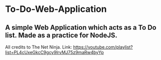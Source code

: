 # To-Do-Web-Application

A simple Web Application which acts as a To Do list. Made as a practice for NodeJS.
----
All credits to The Net Ninja. Link: https://youtube.com/playlist?list=PL4cUxeGkcC9gcy9lrvMJ75z9maRw4byYp
